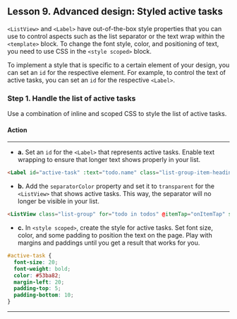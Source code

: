## Lesson 9. Advanced design: Styled active tasks

`<ListView>` and `<Label>` have out-of-the-box style properties that you can use to control aspects such as the list separator or the text wrap within the `<template>` block. To change the font style, color, and positioning of text, you need to use CSS in the `<style scoped>` block.

To implement a style that is specific to a certain element of your design, you can set an `id` for the respective element. For example, to control the text of active tasks, you can set an `id` for the respective `<Label>`. 

### Step 1. Handle the list of active tasks

Use a combination of inline and scoped CSS to style the list of active tasks.

#### Action

<hr data-action="start" />

* **a.** Set an `id` for the `<Label>` that represents active tasks. Enable text wrapping to ensure that longer text shows properly in your list.

```HTML
<Label id="active-task" :text="todo.name" class="list-group-item-heading" />
```

* **b.** Add the `separatorColor` property and set it to `transparent` for the `<ListView>` that shows active tasks. This way, the separator will no longer be visible in your list.

```HTML
<ListView class="list-group" for="todo in todos" @itemTap="onItemTap" style="height:75%" separatorColor="transparent" >
```

* **c.** In `<style scoped>`, create the style for active tasks. Set font size, color, and some padding to position the text on the page. Play with margins and paddings until you get a result that works for you.

```CSS
#active-task {
  font-size: 20;
  font-weight: bold;
  color: #53ba82;
  margin-left: 20;
  padding-top: 5;
  padding-bottom: 10;
}
``` 

<hr data-action="end" />